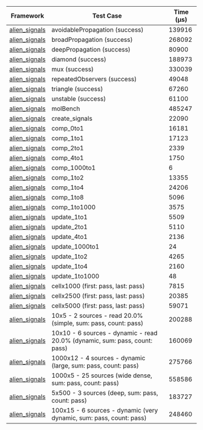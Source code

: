 | Framework | Test Case | Time (μs) |
| --- | --- | --- |
| [alien_signals](https://github.com/medz/alien-signals-dart) | avoidablePropagation (success) | 139916 |
| [alien_signals](https://github.com/medz/alien-signals-dart) | broadPropagation (success) | 268092 |
| [alien_signals](https://github.com/medz/alien-signals-dart) | deepPropagation (success) | 80900 |
| [alien_signals](https://github.com/medz/alien-signals-dart) | diamond (success) | 188973 |
| [alien_signals](https://github.com/medz/alien-signals-dart) | mux (success) | 330039 |
| [alien_signals](https://github.com/medz/alien-signals-dart) | repeatedObservers (success) | 49048 |
| [alien_signals](https://github.com/medz/alien-signals-dart) | triangle (success) | 67260 |
| [alien_signals](https://github.com/medz/alien-signals-dart) | unstable (success) | 61100 |
| [alien_signals](https://github.com/medz/alien-signals-dart) | molBench | 485247 |
| [alien_signals](https://github.com/medz/alien-signals-dart) | create_signals | 22090 |
| [alien_signals](https://github.com/medz/alien-signals-dart) | comp_0to1 | 16181 |
| [alien_signals](https://github.com/medz/alien-signals-dart) | comp_1to1 | 17123 |
| [alien_signals](https://github.com/medz/alien-signals-dart) | comp_2to1 | 2339 |
| [alien_signals](https://github.com/medz/alien-signals-dart) | comp_4to1 | 1750 |
| [alien_signals](https://github.com/medz/alien-signals-dart) | comp_1000to1 | 6 |
| [alien_signals](https://github.com/medz/alien-signals-dart) | comp_1to2 | 13355 |
| [alien_signals](https://github.com/medz/alien-signals-dart) | comp_1to4 | 24206 |
| [alien_signals](https://github.com/medz/alien-signals-dart) | comp_1to8 | 5096 |
| [alien_signals](https://github.com/medz/alien-signals-dart) | comp_1to1000 | 3575 |
| [alien_signals](https://github.com/medz/alien-signals-dart) | update_1to1 | 5509 |
| [alien_signals](https://github.com/medz/alien-signals-dart) | update_2to1 | 5110 |
| [alien_signals](https://github.com/medz/alien-signals-dart) | update_4to1 | 2136 |
| [alien_signals](https://github.com/medz/alien-signals-dart) | update_1000to1 | 24 |
| [alien_signals](https://github.com/medz/alien-signals-dart) | update_1to2 | 4265 |
| [alien_signals](https://github.com/medz/alien-signals-dart) | update_1to4 | 2160 |
| [alien_signals](https://github.com/medz/alien-signals-dart) | update_1to1000 | 48 |
| [alien_signals](https://github.com/medz/alien-signals-dart) | cellx1000 (first: pass, last: pass) | 7815 |
| [alien_signals](https://github.com/medz/alien-signals-dart) | cellx2500 (first: pass, last: pass) | 20385 |
| [alien_signals](https://github.com/medz/alien-signals-dart) | cellx5000 (first: pass, last: pass) | 59071 |
| [alien_signals](https://github.com/medz/alien-signals-dart) | 10x5 - 2 sources - read 20.0% (simple, sum: pass, count: pass) | 200288 |
| [alien_signals](https://github.com/medz/alien-signals-dart) | 10x10 - 6 sources - dynamic - read 20.0% (dynamic, sum: pass, count: pass) | 160069 |
| [alien_signals](https://github.com/medz/alien-signals-dart) | 1000x12 - 4 sources - dynamic (large, sum: pass, count: pass) | 275766 |
| [alien_signals](https://github.com/medz/alien-signals-dart) | 1000x5 - 25 sources (wide dense, sum: pass, count: pass) | 558586 |
| [alien_signals](https://github.com/medz/alien-signals-dart) | 5x500 - 3 sources (deep, sum: pass, count: pass) | 183727 |
| [alien_signals](https://github.com/medz/alien-signals-dart) | 100x15 - 6 sources - dynamic (very dynamic, sum: pass, count: pass) | 248460 |
